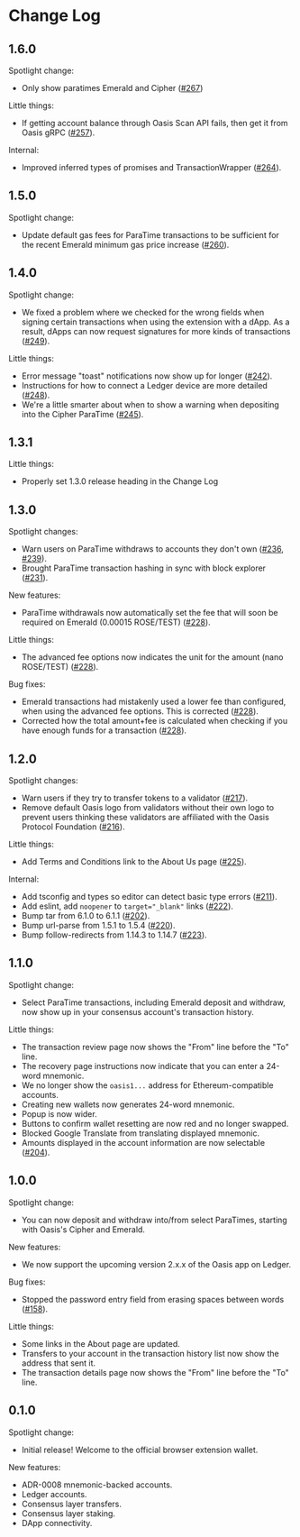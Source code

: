# Change Log

## 1.6.0

Spotlight change:

- Only show paratimes Emerald and Cipher
  ([#267](https://github.com/oasisprotocol/oasis-wallet-ext/pull/267))

Little things:

- If getting account balance through Oasis Scan API fails, then get it from
  Oasis gRPC
  ([#257](https://github.com/oasisprotocol/oasis-wallet-ext/pull/257)).

Internal:

- Improved inferred types of promises and TransactionWrapper
  ([#264](https://github.com/oasisprotocol/oasis-wallet-ext/pull/264)).

## 1.5.0

Spotlight change:

- Update default gas fees for ParaTime transactions to be sufficient for the
  recent Emerald minimum gas price increase
  ([#260](https://github.com/oasisprotocol/oasis-wallet-ext/issues/260)).

## 1.4.0

Spotlight change:

- We fixed a problem where we checked for the wrong fields when signing
  certain transactions when using the extension with a dApp. As a result,
  dApps can now request signatures for more kinds of transactions
  ([#249](https://github.com/oasisprotocol/oasis-wallet-ext/issues/249)).

Little things:

- Error message "toast" notifications now show up for longer
  ([#242](https://github.com/oasisprotocol/oasis-wallet-ext/pull/242)).
- Instructions for how to connect a Ledger device are more detailed
  ([#248](https://github.com/oasisprotocol/oasis-wallet-ext/pull/248)).
- We're a little smarter about when to show a warning when depositing into the
  Cipher ParaTime
  ([#245](https://github.com/oasisprotocol/oasis-wallet-ext/pull/245)).

## 1.3.1

Little things:

- Properly set 1.3.0 release heading in the Change Log

## 1.3.0

Spotlight changes:

- Warn users on ParaTime withdraws to accounts they don't own
  ([#236](https://github.com/oasisprotocol/oasis-wallet-ext/pull/236),
  [#239](https://github.com/oasisprotocol/oasis-wallet-ext/pull/239)).
- Brought ParaTime transaction hashing in sync with block explorer
  ([#231](https://github.com/oasisprotocol/oasis-wallet-ext/pull/231)).

New features:

- ParaTime withdrawals now automatically set the fee that will soon be required on Emerald
  (0.00015 ROSE/TEST)
  ([#228](https://github.com/oasisprotocol/oasis-wallet-ext/pull/228)).

Little things:

- The advanced fee options now indicates the unit for the amount (nano ROSE/TEST)
  ([#228](https://github.com/oasisprotocol/oasis-wallet-ext/pull/228)).

Bug fixes:

- Emerald transactions had mistakenly used a lower fee than configured, when using the advanced fee
  options. This is corrected
  ([#228](https://github.com/oasisprotocol/oasis-wallet-ext/pull/228)).
- Corrected how the total amount+fee is calculated when checking if you have enough funds for a
  transaction
  ([#228](https://github.com/oasisprotocol/oasis-wallet-ext/pull/228)).

## 1.2.0

Spotlight changes:

- Warn users if they try to transfer tokens to a validator
  ([#217](https://github.com/oasisprotocol/oasis-wallet-ext/issues/217)).
- Remove default Oasis logo from validators without their own logo to prevent
  users thinking these validators are affiliated with the Oasis Protocol
  Foundation
  ([#216](https://github.com/oasisprotocol/oasis-wallet-ext/issues/216)).

Little things:

- Add Terms and Conditions link to the About Us page
  ([#225](https://github.com/oasisprotocol/oasis-wallet-ext/pull/225)).

Internal:

- Add tsconfig and types so editor can detect basic type errors
  ([#211](https://github.com/oasisprotocol/oasis-wallet-ext/pull/211)).
- Add eslint, add `noopener` to `target="_blank"` links
  ([#222](https://github.com/oasisprotocol/oasis-wallet-ext/pull/222)).
- Bump tar from 6.1.0 to 6.1.1
  ([#202](https://github.com/oasisprotocol/oasis-wallet-ext/pull/202)).
- Bump url-parse from 1.5.1 to 1.5.4
  ([#220](https://github.com/oasisprotocol/oasis-wallet-ext/pull/220)).
- Bump follow-redirects from 1.14.3 to 1.14.7
  ([#223](https://github.com/oasisprotocol/oasis-wallet-ext/pull/223)).

## 1.1.0

Spotlight change:

- Select ParaTime transactions, including Emerald deposit and withdraw, now show up in your
  consensus account's transaction history.

Little things:

- The transaction review page now shows the "From" line before the "To" line.
- The recovery page instructions now indicate that you can enter a 24-word mnemonic.
- We no longer show the `oasis1...` address for Ethereum-compatible accounts.
- Creating new wallets now generates 24-word mnemonic.
- Popup is now wider.
- Buttons to confirm wallet resetting are now red and no longer swapped.
- Blocked Google Translate from translating displayed mnemonic.
- Amounts displayed in the account information are now selectable
  ([#204](https://github.com/oasisprotocol/oasis-wallet-ext/pull/204)).

## 1.0.0

Spotlight change:

- You can now deposit and withdraw into/from select ParaTimes, starting with Oasis's Cipher and
  Emerald.

New features:

- We now support the upcoming version 2.x.x of the Oasis app on Ledger.

Bug fixes:

- Stopped the password entry field from erasing spaces between words
  ([#158](https://github.com/oasisprotocol/oasis-wallet-ext/issues/158)).

Little things:

- Some links in the About page are updated.
- Transfers to your account in the transaction history list now show the address that sent it.
- The transaction details page now shows the "From" line before the "To" line.

## 0.1.0

Spotlight change:

- Initial release!
  Welcome to the official browser extension wallet.

New features:

- ADR-0008 mnemonic-backed accounts.
- Ledger accounts.
- Consensus layer transfers.
- Consensus layer staking.
- DApp connectivity.
